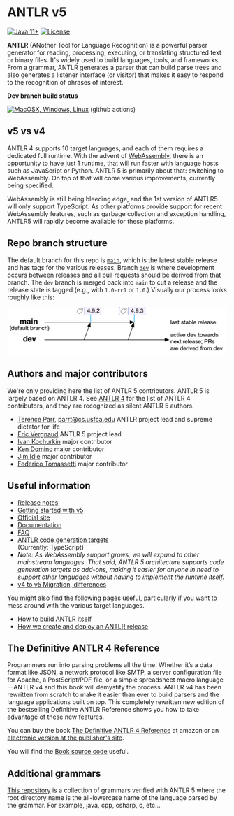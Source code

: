 # ANTLR v5

[![Java 11+](https://img.shields.io/badge/java-11+-4c7e9f.svg)](http://java.oracle.com)
[![License](https://img.shields.io/badge/license-BSD-blue.svg)](https://raw.githubusercontent.com/antlr/antlr4/master/LICENSE.txt)

**ANTLR** (ANother Tool for Language Recognition) is a powerful parser generator for reading, processing, executing, or translating structured text or binary files. It's widely used to build languages, tools, and frameworks. From a grammar, ANTLR generates a parser that can build parse trees and also generates a listener interface (or visitor) that makes it easy to respond to the recognition of phrases of interest.

**Dev branch build status**

[![MacOSX, Windows, Linux](https://github.com/antlr/antlr5/actions/workflows/hosted.yml/badge.svg)](https://github.com/antlr/antlr5/actions/workflows/hosted.yml) (github actions)

## v5 vs v4

ANTLR 4 supports 10 target languages, and each of them requires a dedicated full runtime.
With the advent of [WebAssembly](https://webassembly.org), there is an opportunity to have just 1 runtime, that will run faster with language hosts such as JavaScript or Python.
ANTLR 5 is primarily about that: switching to WebAssembly.
On top of that will come various improvements, currently being specified.

WebAssembly is still being bleeding edge, and the 1st version of ANTLR5 will only support TypeScript.
As other platforms provide support for recent WebAssembly features, such as garbage collection and exception handling, ANTLR5 will rapidly become available for these platforms.

## Repo branch structure

The default branch for this repo is [`main`](https://github.com/antlr/antlr5/tree/main), which is the latest stable release and has tags for the various releases.  Branch [`dev`](https://github.com/antlr/antlr5/tree/dev) is where development occurs between releases and all pull requests should be derived from that branch. The `dev` branch is merged back into `main` to cut a release and the release state is tagged (e.g., with `1.0-rc1` or `1.0`.) Visually our process looks roughly like this:

<img src="doc/images/new-antlr-branches.png" width="500">

## Authors and major contributors
We're only providing here the list of ANTLR 5 contributors. ANTLR 5 is largely based on ANTLR 4. See [ANTLR 4](https://github.com/antlr/antlr4) for the list of ANTLR 4 contributors, and they are recognized as silent ANTLR 5 authors.

* [Terence Parr](http://www.cs.usfca.edu/~parrt/), parrt@cs.usfca.edu
ANTLR project lead and supreme dictator for life
* [Eric Vergnaud](https://github.com/ericvergnaud) 
ANTLR 5 project lead
* [Ivan Kochurkin](https://github.com/KvanTTT) major contributor
* [Ken Domino](https://github.com/kaby76) major contributor
* [Jim Idle](https://github.com/jimidle) major contributor
* [Federico Tomassetti](https://github.com/ftomassetti) major contributor

## Useful information

* [Release notes](https://github.com/antlr/antlr5/releases)
* [Getting started with v5](https://github.com/antlr/antlr5/blob/main/doc/getting-started.md)
* [Official site](http://www.antlr.org/)
* [Documentation](https://github.com/antlr/antlr5/blob/main/doc/index.md)
* [FAQ](https://github.com/antlr/antlr5/blob/main/doc/faq/index.md)
* [ANTLR code generation targets](https://github.com/antlr/antlr5/blob/main/doc/targets.md)<br>(Currently: TypeScript)
* _Note: As WebAssembly support grows, we will expand to other mainstream languages. That said, ANTLR 5 architecture supports code generation targets as add-ons, making it easier for anyone in need to support other languages without having to implement the runtime itself._
* [v4 to v5 Migration, differences](https://github.com/antlr/antlr5/blob/main/doc/faq/general.md)

You might also find the following pages useful, particularly if you want to mess around with the various target languages.
 
* [How to build ANTLR itself](https://github.com/antlr/antlr5/blob/main/doc/building-antlr.md)
* [How we create and deploy an ANTLR release](https://github.com/antlr/antlr5/blob/main/doc/releasing-antlr.md)

## The Definitive ANTLR 4 Reference

Programmers run into parsing problems all the time. Whether it’s a data format like JSON, a network protocol like SMTP, a server configuration file for Apache, a PostScript/PDF file, or a simple spreadsheet macro language—ANTLR v4 and this book will demystify the process. ANTLR v4 has been rewritten from scratch to make it easier than ever to build parsers and the language applications built on top. This completely rewritten new edition of the bestselling Definitive ANTLR Reference shows you how to take advantage of these new features.

You can buy the book [The Definitive ANTLR 4 Reference](http://amzn.com/1934356999) at amazon or an [electronic version at the publisher's site](https://pragprog.com/book/tpantlr2/the-definitive-antlr-4-reference).

You will find the [Book source code](http://pragprog.com/titles/tpantlr2/source_code) useful.

## Additional grammars
[This repository](https://github.com/antlr/grammars-v5) is a collection of grammars verified with ANTLR 5 where the
root directory name is the all-lowercase name of the language parsed
by the grammar. For example, java, cpp, csharp, c, etc...
